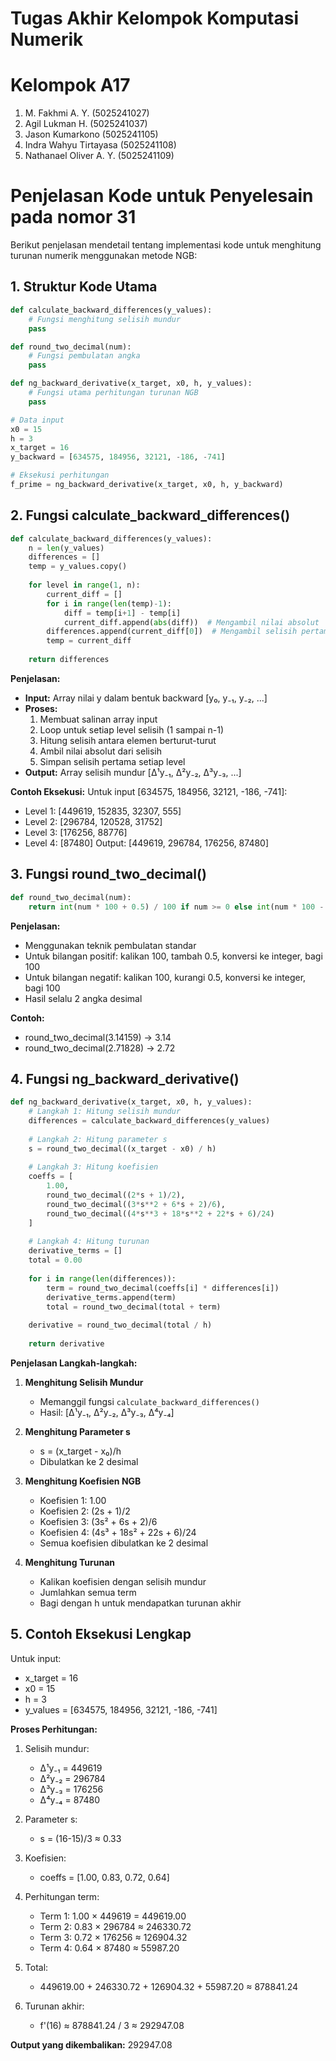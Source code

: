 # **Tugas Akhir Kelompok Komputasi Numerik**

# **Kelompok A17**
1. M. Fakhmi A. Y. (5025241027)
2. Agil Lukman H. (5025241037)
3. Jason Kumarkono (5025241105)
4. Indra Wahyu Tirtayasa (5025241108)
5. Nathanael Oliver A. Y. (5025241109)


# **Penjelasan Kode untuk Penyelesain pada nomor 31**

Berikut penjelasan mendetail tentang implementasi kode untuk menghitung turunan numerik menggunakan metode NGB:

## **1. Struktur Kode Utama**

```python
def calculate_backward_differences(y_values):
    # Fungsi menghitung selisih mundur
    pass

def round_two_decimal(num):
    # Fungsi pembulatan angka
    pass

def ng_backward_derivative(x_target, x0, h, y_values):
    # Fungsi utama perhitungan turunan NGB
    pass

# Data input
x0 = 15
h = 3
x_target = 16
y_backward = [634575, 184956, 32121, -186, -741]

# Eksekusi perhitungan
f_prime = ng_backward_derivative(x_target, x0, h, y_backward)
```

## **2. Fungsi calculate_backward_differences()**

```python
def calculate_backward_differences(y_values):
    n = len(y_values)
    differences = []
    temp = y_values.copy()
    
    for level in range(1, n):
        current_diff = []
        for i in range(len(temp)-1):
            diff = temp[i+1] - temp[i]
            current_diff.append(abs(diff))  # Mengambil nilai absolut
        differences.append(current_diff[0])  # Mengambil selisih pertama tiap level
        temp = current_diff
    
    return differences
```

**Penjelasan:**
- **Input:** Array nilai y dalam bentuk backward [y₀, y₋₁, y₋₂, ...]
- **Proses:**
  1. Membuat salinan array input
  2. Loop untuk setiap level selisih (1 sampai n-1)
  3. Hitung selisih antara elemen berturut-turut
  4. Ambil nilai absolut dari selisih
  5. Simpan selisih pertama setiap level
- **Output:** Array selisih mundur [Δ¹y₋₁, Δ²y₋₂, Δ³y₋₃, ...]

**Contoh Eksekusi:**
Untuk input [634575, 184956, 32121, -186, -741]:
- Level 1: [449619, 152835, 32307, 555]
- Level 2: [296784, 120528, 31752]
- Level 3: [176256, 88776]
- Level 4: [87480]
Output: [449619, 296784, 176256, 87480]

## **3. Fungsi round_two_decimal()**

```python
def round_two_decimal(num):
    return int(num * 100 + 0.5) / 100 if num >= 0 else int(num * 100 - 0.5) / 100
```

**Penjelasan:**
- Menggunakan teknik pembulatan standar
- Untuk bilangan positif: kalikan 100, tambah 0.5, konversi ke integer, bagi 100
- Untuk bilangan negatif: kalikan 100, kurangi 0.5, konversi ke integer, bagi 100
- Hasil selalu 2 angka desimal

**Contoh:**
- round_two_decimal(3.14159) → 3.14
- round_two_decimal(2.71828) → 2.72

## **4. Fungsi ng_backward_derivative()**

```python
def ng_backward_derivative(x_target, x0, h, y_values):
    # Langkah 1: Hitung selisih mundur
    differences = calculate_backward_differences(y_values)
    
    # Langkah 2: Hitung parameter s
    s = round_two_decimal((x_target - x0) / h)
    
    # Langkah 3: Hitung koefisien
    coeffs = [
        1.00,
        round_two_decimal((2*s + 1)/2),
        round_two_decimal((3*s**2 + 6*s + 2)/6),
        round_two_decimal((4*s**3 + 18*s**2 + 22*s + 6)/24)
    ]
    
    # Langkah 4: Hitung turunan
    derivative_terms = []
    total = 0.00
    
    for i in range(len(differences)):
        term = round_two_decimal(coeffs[i] * differences[i])
        derivative_terms.append(term)
        total = round_two_decimal(total + term)
    
    derivative = round_two_decimal(total / h)
    
    return derivative
```

**Penjelasan Langkah-langkah:**

1. **Menghitung Selisih Mundur**
   - Memanggil fungsi `calculate_backward_differences()`
   - Hasil: [Δ¹y₋₁, Δ²y₋₂, Δ³y₋₃, Δ⁴y₋₄]

2. **Menghitung Parameter s**
   - s = (x_target - x₀)/h
   - Dibulatkan ke 2 desimal

3. **Menghitung Koefisien NGB**
   - Koefisien 1: 1.00
   - Koefisien 2: (2s + 1)/2
   - Koefisien 3: (3s² + 6s + 2)/6
   - Koefisien 4: (4s³ + 18s² + 22s + 6)/24
   - Semua koefisien dibulatkan ke 2 desimal

4. **Menghitung Turunan**
   - Kalikan koefisien dengan selisih mundur
   - Jumlahkan semua term
   - Bagi dengan h untuk mendapatkan turunan akhir

## **5. Contoh Eksekusi Lengkap**

Untuk input:
- x_target = 16
- x0 = 15
- h = 3
- y_values = [634575, 184956, 32121, -186, -741]

**Proses Perhitungan:**

1. Selisih mundur:
   - Δ¹y₋₁ = 449619
   - Δ²y₋₂ = 296784
   - Δ³y₋₃ = 176256
   - Δ⁴y₋₄ = 87480

2. Parameter s:
   - s = (16-15)/3 ≈ 0.33

3. Koefisien:
   - coeffs = [1.00, 0.83, 0.72, 0.64]

4. Perhitungan term:
   - Term 1: 1.00 × 449619 = 449619.00
   - Term 2: 0.83 × 296784 ≈ 246330.72
   - Term 3: 0.72 × 176256 ≈ 126904.32
   - Term 4: 0.64 × 87480 ≈ 55987.20

5. Total:
   - 449619.00 + 246330.72 + 126904.32 + 55987.20 ≈ 878841.24

6. Turunan akhir:
   - f'(16) ≈ 878841.24 / 3 ≈ 292947.08

**Output yang dikembalikan:**
292947.08
